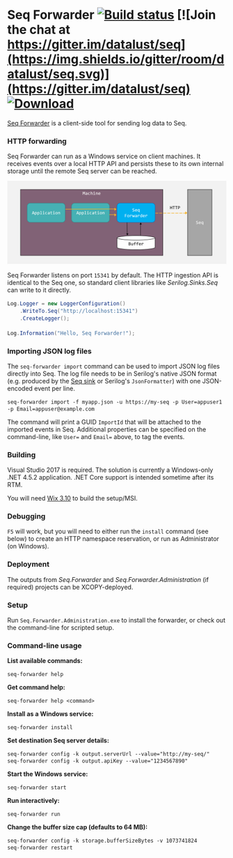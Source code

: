 # Seq Forwarder [![Build status](https://ci.appveyor.com/api/projects/status/qdvdn50xqwi43jkm?svg=true)](https://ci.appveyor.com/project/datalust/seq-forwarder) [![Join the chat at https://gitter.im/datalust/seq](https://img.shields.io/gitter/room/datalust/seq.svg)](https://gitter.im/datalust/seq) [![Download](https://img.shields.io/github/release/datalust/seq-forwarder.svg)](https://github.com/datalust/seq-forwarder/releases)

[Seq Forwarder](http://blog.getseq.net/help-us-test-seq-forwarder/) is a client-side tool for sending log data to Seq.

### HTTP forwarding

Seq Forwarder can run as a Windows service on client machines. It receives events over a local HTTP
API and persists these to its own internal storage until the remote Seq server can be reached.

![Seq Forwarder](https://raw.githubusercontent.com/nblumhardt/images/master/seq-forwarder-schematic.png)

Seq Forwarder listens on port `15341` by default. The HTTP ingestion API is identical to
the Seq one, so standard client libraries like _Serilog.Sinks.Seq_ can write to
it directly.

```csharp
Log.Logger = new LoggerConfiguration()  
    .WriteTo.Seq("http://localhost:15341")
    .CreateLogger();

Log.Information("Hello, Seq Forwarder!");  
```

### Importing JSON log files

The `seq-forwarder import` command can be used to import JSON log files directly into Seq. The log file needs to 
be in Serilog's native JSON format (e.g. produced by the [Seq sink](https://github.com/serilog/serilog-sinks-seq) or
Serilog's `JsonFormatter`) with one JSON-encoded event per line.

```
seq-forwarder import -f myapp.json -u https://my-seq -p User=appuser1 -p Email=appuser@example.com
```

The command will print a GUID `ImportId` that will be attached to the imported events in Seq. Additional properties
can be specified on the command-line, like `User=` and `Email=` above, to tag the events.

### Building

Visual Studio 2017 is required. The solution is currently a Windows-only .NET 4.5.2 application. .NET Core support is intended sometime after its RTM.

You will need [Wix 3.10](http://wixtoolset.org) to build the setup/MSI.

### Debugging

`F5` will work, but you will need to either run the `install` command (see below) to create an HTTP namespace
reservation, or run as Administrator (on Windows).

### Deployment

The outputs from _Seq.Forwarder_ and _Seq.Forwarder.Administration_ (if required) projects can be XCOPY-deployed.

### Setup

Run `Seq.Forwarder.Administration.exe` to install the forwarder, or check out the command-line for scripted setup.

### Command-line usage

**List available commands:**

```
seq-forwarder help
```

**Get command help:**

```
seq-forwarder help <command>
```

**Install as a Windows service:**

```
seq-forwarder install
```

**Set destination Seq server details:**

```
seq-forwarder config -k output.serverUrl --value="http://my-seq/"
seq-forwarder config -k output.apiKey --value="1234567890"
```

**Start the Windows service:**

```
seq-forwarder start
```

**Run interactively:**

```
seq-forwarder run
```

**Change the buffer size cap (defaults to 64 MB):**

```
seq-forwarder config -k storage.bufferSizeBytes -v 1073741824  
seq-forwarder restart  
```

